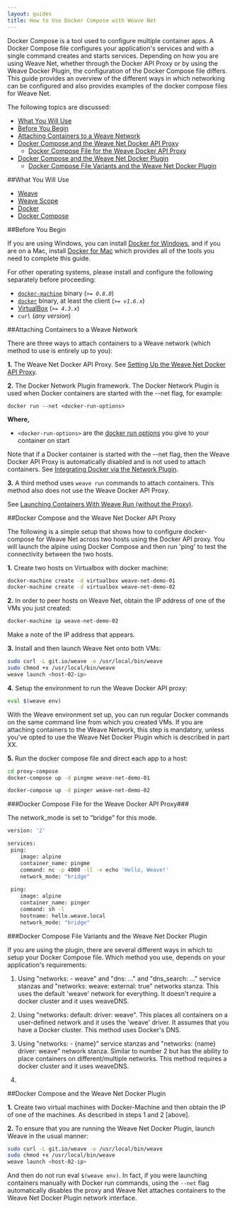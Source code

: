 ```yaml
---
layout: guides
title: How to Use Docker Compose with Weave Net
---
```


Docker Compose is a tool used to configure multiple container apps. A Docker Compose file configures your application's services and with a single command creates and starts services. Depending on how you are using Weave Net, whether through the Docker API Proxy or by using the Weave Docker Plugin, the configuration of the Docker Compose file differs. This guide provides an overview of the different ways in which networking can be configured and also provides examples of the docker compose files for Weave Net. 

The following topics are discussed: 

  * [What You Will Use](#what-use)
  * [Before You Begin](#before)
  * [Attaching Containers to a Weave Network](#attaching-containers)
  * [Docker Compose and the Weave Net Docker API Proxy](#setup-proxy)
     * [Docker Compose File for the Weave Docker API Proxy](#compose-proxy)
  * [Docker Compose and the Weave Net Docker Plugin](#setup-plugin)
    * [Docker Compose File Variants and the Weave Net Docker Plugin](#compose-plugin)

##<a name="what-use"></a>What You Will Use

* [Weave](http://weave.works)
* [Weave Scope](http://weave.works/scope/index.html)
* [Docker](http://docker.com)
* [Docker Compose](https://www.docker.com/docker-compose)

##<a name="before"></a>Before You Begin

If you are using Windows, you can install [Docker for Windows](https://docs.docker.com/engine/installation/windows/), and if you are on a Mac, install [Docker for Mac](https://docs.docker.com/engine/installation/mac/) which provides all of the tools you need to complete this guide.

For other operating systems, please install and configure the following separately before proceeding:

  - [`docker-machine`](http://docs.docker.com/machine/#installation) binary (_`>= 0.8.0`_)
  - [`docker`](https://docs.docker.com/installation/#installation) binary, at least the client (_`>= v1.6.x`_)
  - [VirtualBox](https://www.virtualbox.org/wiki/Downloads) (_`>= 4.3.x`_)
  - `curl` (_any version_)


##<a name="attaching-containers"></a>Attaching Containers to a Weave Network
 
 There are three ways to attach containers to a Weave network (which method to use is 
 entirely up to you):
 
 **1.** The Weave Net Docker API Proxy. See [Setting Up the Weave Net Docker API Proxy](#weave-api-proxy).  
 
 **2.**  The Docker Network Plugin framework. The Docker Network Plugin is used when 
 Docker containers are started with the --net flag, for example: 
 
 `docker run --net <docker-run-options>`
 
 **Where,** 
 
  * `<docker-run-options>` are the [docker run options](https://docs.docker.com/engine/reference/run/) 
  you give to your container on start 
 
 Note that if a Docker container is started with the --net flag, then the Weave Docker API Proxy
 is automatically disabled and is not used to attach containers. See [Integrating Docker via the Network Plugin](plugin.md).
 
 **3.** A third method uses `weave run` commands to attach containers. This method also
 does not use the Weave Docker API Proxy. 
 
 See [Launching Containers With Weave Run (without the Proxy)](/site/weave-docker-api/launching-without-proxy.md).
 

##<a name="setup-proxy"></a>Docker Compose and the Weave Net Docker API Proxy


The following is a simple setup that shows how to configure docker-compose for Weave Net across two hosts using the Docker API proxy. You will launch the alpine using Docker Compose and then run 'ping' to test the connectivity between the two hosts. 

**1.** Create two hosts on Virtualbox with docker machine: 

~~~bash
docker-machine create -d virtualbox weave-net-demo-01
docker-machine create -d virtualbox weave-net-demo-02
~~~

**2.** In order to peer hosts on Weave Net, obtain the IP address of one of the VMs you just created: 

~~~bash
docker-machine ip weave-net-demo-02
~~~

Make a note of the IP address that appears. 

**3.** Install and then launch Weave Net onto both VMs:

~~~bash
sudo curl -L git.io/weave -o /usr/local/bin/weave
sudo chmod +x /usr/local/bin/weave
weave launch <host-02-ip>
~~~

**4.** Setup the environment to run the Weave Docker API proxy: 

~~~bash
eval $(weave env)
~~~

With the Weave environment set up, you can run regular Docker commands on the same command line from which you created VMs. If you are attaching containers to the Weave Network, this step is mandatory, unless you've opted to use the Weave Net Docker Plugin which is described in part XX. 

**5.** Run the docker compose file and direct each app to a host: 

~~~bash
cd proxy-compose
docker-compose up -d pingme weave-net-demo-01
~~~

~~~bash
docker-compose up -d pinger weave-net-demo-02
~~~

###<a name="compose-proxy"></a>Docker Compose File for the Weave Docker API Proxy###

The network_mode is set to "bridge" for this mode. 

~~~bash
version: '2'

services:
 ping:
    image: alpine
    container_name: pingme
    command: nc -p 4000 -ll -e echo 'Hello, Weave!'
    network_mode: "bridge"
    
 ping:
    image: alpine
    container_name: pinger
    command: sh -l
    hostname: hello.weave.local
    network_mode: "bridge"
~~~

###<a name="compose-plugin"></a>Docker Compose File Variants and the Weave Net Docker Plugin

If you are using the plugin, there are several different ways in which to setup your Docker Compose file. Which method you use, depends on your application's requirements: 

1. Using "networks: - weave" and "dns: ..." and "dns_search: ..." service stanzas and "networks: weave: external: true" networks stanza. This uses the default 'weave' network for everything. It doesn't require a docker cluster and it uses weaveDNS.

2. Using "networks: default: driver: weave". This places all containers on a user-defined network and it uses the 'weave' driver. It assumes that you have a Docker cluster. This method uses Docker's DNS.

3. Using "networks: - {name}" service stanzas and "networks: {name} driver: weave" network stanza. Similar to number 2 but has the ability to place containers on different/multiple networks. This method requires a docker cluster and it uses weaveDNS.
4. 
##<a name="setup-plugin"></a>Docker Compose and the Weave Net Docker Plugin

**1.** Create two virtual machines with Docker-Machine and then obtain the IP of one of the machines. As described in steps 1 and 2 [above].

**2.** To ensure that you are running the Weave Net Docker Plugin, launch Weave in the usual manner: 

~~~bash
sudo curl -L git.io/weave -o /usr/local/bin/weave
sudo chmod +x /usr/local/bin/weave
weave launch <host-02-ip>
~~~

And then do not run eval `$(weave env)`. In fact, if you were launching containers manually with Docker run commands, using the `--net` flag automatically disables the proxy and Weave Net attaches containers to the Weave Net Docker Plugin network interface. 










